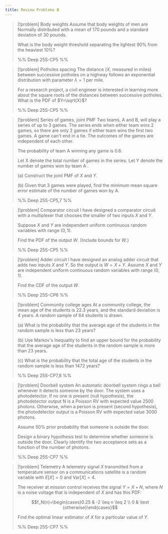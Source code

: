 ```yaml
---
title: Review Problems B
---
```


> [!problem] Body weights
> Assume that body weights of men are Normally distributed with a mean of 170 pounds and a standard deviation of 30 pounds.
> 
> What is the body weight threshold separating the lightest 90% from the heaviest 10%?
> 
> %% Deep 25S-CP5 %%
<div class="page-break" style="page-break-before: always;"></div>

> [!problem] Potholes spacing
> The distance ($X$, measured in miles) between successive potholes on a highway follows an exponential distribution with parameter $\lambda=1$ per mile.
> 
> For a research project, a civil engineer is interested in learning more about the square roots of the distances between successive potholes. What is the PDF of $Y=\sqrt{X}$?
> 
> %% Deep 25S-CP5 %%
<div class="page-break" style="page-break-before: always;"></div>

> [!problem] Series of games, joint PMF
> Two teams, A and B, will play a series of up to 3 games. The series ends when either team wins 2 games, so there are only 2 games if either team wins the first two games. A game can't end in a tie. The outcomes of the games are independent of each other.
> 
> The probability of team A winning any game is 0.6.
> 
> Let X denote the total number of games in the series. Let Y denote the number of games won by team A .
> 
> (a) Construct the joint PMF of $X$ and $Y$.
> 
> (b) Given that 3 games were played, find the minimum mean square error estimate of the number of games won by A.
> 
> %% Deep 25S-CP5,7 %%
<div class="page-break" style="page-break-before: always;"></div>

> [!problem] Comparator circuit
> I have designed a comparator circuit with a multiplexer that chooses the smaller of two inputs $X$ and $Y$.
> 
> Suppose $X$ and $Y$ are independent uniform continuous random variables with range $(0,1)$.
> 
> Find the PDF of the output $W$. (Include bounds for $W$.)
> 
> %% Deep 25S-CP5 %%
<div class="page-break" style="page-break-before: always;"></div>

> [!problem] Adder circuit
> I have designed an analog adder circuit that adds two inputs $X$ and $Y$. So the output is $W = X + Y$. Assume $X$ and $Y$ are independent uniform continuous random variables with range $(0,1)$.
> 
> Find the CDF of the output $W$.
> 
> %% Deep 25S-CP6 %%
<div class="page-break" style="page-break-before: always;"></div>

> [!problem] Community college ages
> At a community college, the mean age of the students is 22.3 years, and the standard deviation is 4 years. A random sample of 64 students is drawn.
> 
> (a) What is the probability that the average age of the students in the random sample is less than 23 years?
> 
> (b) Use Markov's Inequality to find an upper bound for the probability that the average age of the students in the random sample is more than 23 years.
> 
> (c) What is the probability that the total age of the students in the random sample is less than 1472 years?
> 
> %% Deep 25S-CP7,8 %%
<div class="page-break" style="page-break-before: always;"></div>

 > [!problem] Doorbell system
 > An automatic doorbell system rings a bell whenever it detects someone by the door. The system uses a photodetector. If no one is present (null hypothesis), the photodetector output N is a Poisson RV with expected value $2500$ photons. Otherwise, when a person is present (second hypothesis), the photodetector output is a Poisson RV with expected value 3000 photons.
 > 
 > Assume 50% prior probability that someone is outside the door.
 > 
 > Design a binary hypothesis test to determine whether someone is outside the door. Clearly identify the two acceptance sets as a function of the number of photons.
 > 
 > %% Deep 25S-CP7 %%
<div class="page-break" style="page-break-before: always;"></div>

> [!problem] Telemetry
> A telemetry signal $X$ transmitted from a temperature sensor on a communications satellite is a random variable with $E[X]=0$ and $\mathrm{Var}[X]=4$.
> 
> The receiver at mission control receives the signal $Y=X+N$, where $N$ is a noise voltage that is independent of $X$ and has this PDF: 
> 
> $$f_N(n)=\begin{cases}0.25 & -2 \leq n \leq 2 \\
> 0 & \text {otherwise}\end{cases}$$
> 
> Find the optimal linear estimator of $X$ for a particular value of $Y$.
> 
> %% Deep 25S-CP7 %%

